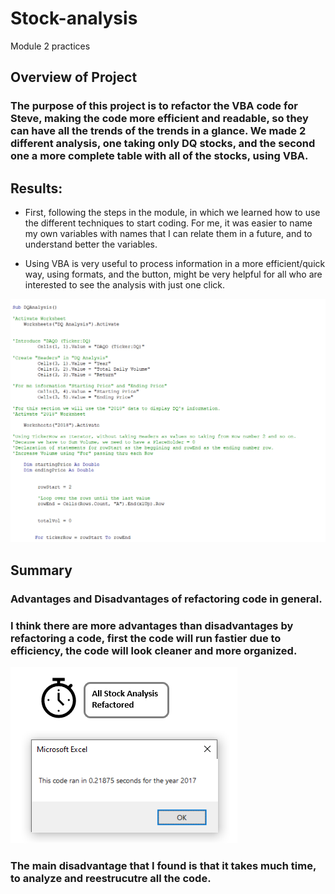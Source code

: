 # Stock-analysis

Module 2 practices

## Overview of Project

### The purpose of this project is to refactor the VBA code for Steve, making the code more efficient and readable, so they can have all the trends of the trends in a glance. We made 2 different analysis, one taking only DQ stocks, and the second one a more complete table with all of the stocks, using VBA.

## Results:
* First, following the steps in the module, in which we learned how to use the different techniques to start coding. For me, it was easier to name my own variables with names that I can relate them in a future, and to understand better the variables.

* Using VBA is very useful to process information in a more efficient/quick way, using formats, and the button, might be very helpful for all who are interested to see the analysis with just one click. 

![first_vba_code](https://github.com/luismoncada91/stock-analysis/blob/main/Resources/First_Code.png)

## Summary

### Advantages and Disadvantages of refactoring code in general.
### I think there are more advantages than disadvantages by refactoring a code, first the code will run fastier due to efficiency, the code will look cleaner and more organized. 

![vba_timer](https://github.com/luismoncada91/stock-analysis/blob/main/Resources/Refactored_Timing.png)

### The main disadvantage that I found is that it takes much time, to analyze and reestrucutre all the code.
